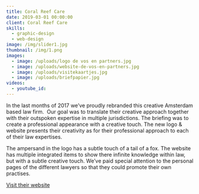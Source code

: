 ```yaml
---
title: Coral Reef Care
date: 2019-03-01 00:00:00
client: Coral Reef Care
skills:
  - graphic-design
  - web-design
image: /img/slider1.jpg
thumbnail: /img/1.png
images:
  - image: /uploads/logo de vos en partners.jpg
  - image: /uploads/website-de-vos-en-partners.jpg
  - image: /uploads/visitekaartjes.jpg
  - image: /uploads/briefpapier.jpg
videos:
  - youtube_id:
---
```


In the last months of 2017 we’ve proudly rebranded this creative Amsterdam based law firm.  Our goal was to translate their creative approach together with their outspoken expertise in multiple jurisdictions. The briefing was to create a professional appearance with a creative touch. The new logo & website presents their creativity as for their professional approach to each of their law expertises.

The ampersand in the logo has a subtle touch of a tail of a fox. The website has multiple integrated items to show there infinite knowledge within law, but with a subtle creative touch. We’ve paid special attention to the personal pages of the different lawyers so that they could promote their own practises.

[Visit their website](https://www.devos.nl/)